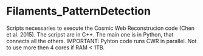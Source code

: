 # Filaments_PatternDetection

Scripts necessaries to execute the Cosmic Web Reconstrucion code (Chen et al. 2015).
The scripst are in C++. The main one is in Python, that connects all the others. 
IMPORTANT: Pyhton code runs CWR in parallel. Not to use more then 4 cores if RAM < 1TB.
